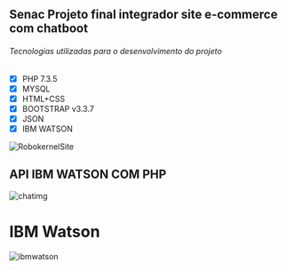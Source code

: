 ## Senac Projeto final integrador site e-commerce com  chatboot


###### Tecnologias utilizadas para o desenvolvimento do projeto

- [x] PHP 7.3.5
- [x] MYSQL
- [x] HTML+CSS
- [x] BOOTSTRAP  v3.3.7
- [x] JSON
- [x] IBM WATSON

![RobokernelSite](https://user-images.githubusercontent.com/42377719/60834946-44083400-a198-11e9-819c-eb916920a267.png)


## API IBM WATSON COM PHP

![chatimg](https://user-images.githubusercontent.com/42377719/60915986-ada14480-a263-11e9-9578-08fbcaa645cc.PNG)

# IBM Watson

![ibmwatson](https://user-images.githubusercontent.com/42377719/60618006-615d8c80-9dab-11e9-8716-98c73728cb7c.gif)


